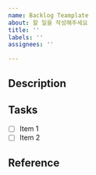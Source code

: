 ```yaml
---
name: Backlog Teamplate
about: 할 일을 작성해주세요
title: ''
labels: ''
assignees: ''

---
```


## Description

## Tasks

- [ ] Item 1
- [ ] Item 2

## Reference
